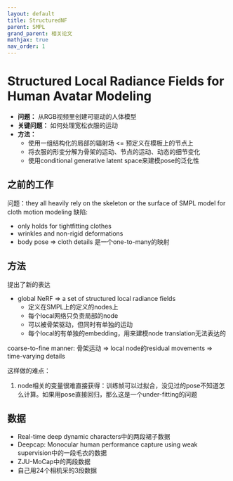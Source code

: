 ```yaml
---
layout: default
title: StructuredNF
parent: SMPL
grand_parent: 相关论文
mathjax: true
nav_order: 1
---
```


# Structured Local Radiance Fields for Human Avatar Modeling


- **问题：** 从RGB视频里创建可驱动的人体模型
- **关键问题：** 如何处理宽松衣服的运动
- **方法：**
  - 使用一组结构化的局部的辐射场 <= 预定义在模板上的节点上
  - 将衣服的形变分解为骨架的运动、节点的运动、动态的细节变化
  - 使用conditional generative latent space来建模pose的泛化性

## 之前的工作

问题：they all heavily rely on the skeleton or the
surface of SMPL model for cloth motion modeling
缺陷:
- only holds for tightfitting clothes
- wrinkles and non-rigid deformations
- body pose => cloth details 是一个one-to-many的映射

## 方法

提出了新的表达

- global NeRF => a set of structured local radiance fields
  - 定义在SMPL上的定义的nodes上
  - 每个local网络只负责局部的node
  - 可以被骨架驱动，但同时有单独的运动
  - 每个local的有单独的embedding，用来建模node translation无法表达的

coarse-to-fine manner: 骨架运动 => local node的residual movements => time-varying details

这样做的难点：
1. node相关的变量很难直接获得：训练帧可以过拟合，没见过的pose不知道怎么计算。如果用pose直接回归，那么这是一个under-fitting的问题


## 数据

- Real-time deep dynamic characters中的两段裙子数据
- Deepcap: Monocular human performance capture using weak supervision中的一段毛衣的数据
- ZJU-MoCap中的两段数据
- 自己用24个相机采的3段数据


